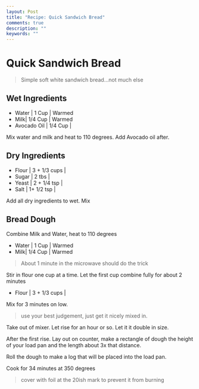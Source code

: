 ```yaml
---
layout: Post 
title: "Recipe: Quick Sandwich Bread"
comments: true
description: ""
keywords: ""
---
```


# Quick Sandwich Bread

> Simple soft white sandwich bread...not much else

## Wet Ingredients

- Water | 1 Cup | Warmed
- Milk| 1/4 Cup | Warmed
- Avocado Oil | 1/4 Cup | 

Mix water and milk and heat to 110 degrees. Add Avocado oil after. 

## Dry Ingredients

- Flour | 3 + 1/3 cups | 
- Sugar | 2 tbs | 
- Yeast | 2 + 1/4 tsp | 
- Salt | 1+ 1/2 tsp | 

Add all dry ingredients to wet. Mix

## Bread Dough

Combine Milk and Water, heat to 110 degrees

- Water | 1 Cup | Warmed
- Milk| 1/4 Cup | Warmed

> About 1 minute in the microwave should do the trick

Stir in flour one cup at a time. Let the first cup combine fully for about 2 minutes

* Flour | 3 + 1/3 cups | 

Mix for 3 minutes on low.

> use your best judgement, just get it nicely mixed in. 

Take out of mixer. Let rise for an hour or so. Let it it double in size. 

After the first rise. Lay out on counter, make a rectangle of dough the height of your load pan and the length about 3x that distance. 

Roll the dough to make a log that will be placed into the load pan. 

Cook for 34 minutes at 350 degrees

> cover with foil at the 20ish mark to prevent it from burning 

